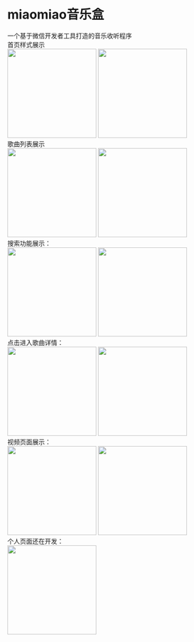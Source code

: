 # miaomiao音乐盒
一个基于微信开发者工具打造的音乐收听程序
<br/>
首页样式展示
<br/>
<img src="https://pic.imgdb.cn/item/6244672827f86abb2ab7b9c4.png" width="200px">
<img src="https://s3.bmp.ovh/imgs/2022/03/31/11075884f9ec68df.png" width="200px">
<br/>
歌曲列表展示
<br/>
<img src="https://s3.bmp.ovh/imgs/2022/03/31/270d861e7fa5d7f0.png" width="200px">
<img src="https://pic.imgdb.cn/item/6244873727f86abb2a003234.png" width="200px">
<br/>
搜索功能展示：
<br/>
<img src="https://s3.bmp.ovh/imgs/2022/03/31/6107d3b8cd5c5cb2.png" width="200px">
<img src="https://s3.bmp.ovh/imgs/2022/03/31/26f5315677aac37c.png" width="200px">
<br/>
点击进入歌曲详情：
<br/>
<img src="https://s3.bmp.ovh/imgs/2022/03/31/802fbdf4e4267437.png" width="200px">
<img src="https://s3.bmp.ovh/imgs/2022/03/31/20d442842bf8746d.png" width="200px">
<br/>
视频页面展示：
<br/>
<img src="https://s3.bmp.ovh/imgs/2022/03/31/eec6270b85804711.png" width="200px">
<img src="https://s3.bmp.ovh/imgs/2022/03/31/dab7e93f6c757e87.png" width="200px">
<br/>
个人页面还在开发：
<br/>
<img src="https://s3.bmp.ovh/imgs/2022/03/31/81443e5a38bff875.png" width="200px">
